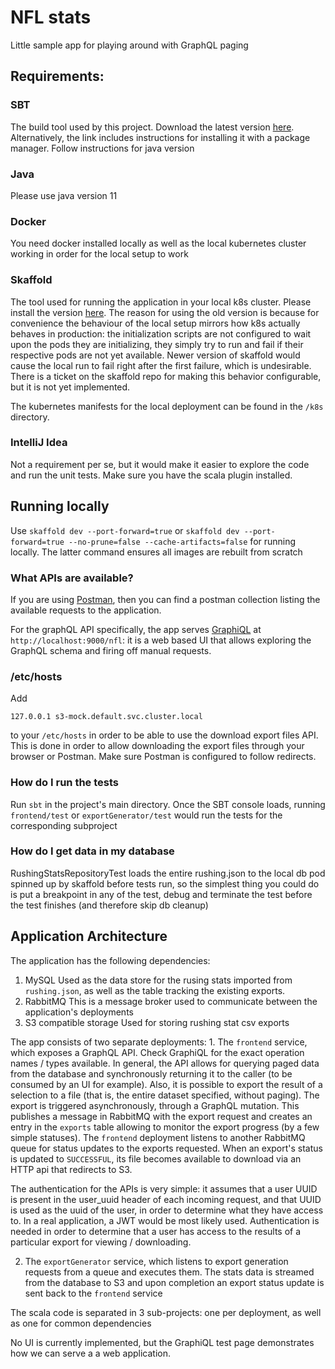 
# NFL stats
Little sample app for playing around with GraphQL paging

## Requirements:

### SBT
The build tool used by this project. Download the latest version [here](https://www.scala-sbt.org/download.html).
Alternatively, the link includes instructions for installing it with a package manager.
Follow instructions for java version

### Java
Please use java version 11

### Docker
You need docker installed locally as well as the local kubernetes cluster working in order for the local setup to work

### Skaffold
The tool used for running the application in your local k8s cluster. Please install the version [here](https://github.com/GoogleContainerTools/skaffold/releases/tag/v1.12.1).
The reason for using the old version is because for convenience the behaviour of the local setup mirrors how k8s
actually behaves in production: the initialization scripts are not configured to wait upon the pods they are initializing,
they simply try to run and fail if their respective pods are not yet available. Newer version of skaffold would cause
the local run to fail right after the first failure, which is undesirable. There is a ticket on the skaffold repo 
for making this behavior configurable, but it is not yet implemented.

The kubernetes manifests for the local deployment can be found in the `/k8s` directory.

### IntelliJ Idea
Not a requirement per se, but it would make it easier to explore the code and run the unit tests.
Make sure you have the scala plugin installed.

## Running locally 
Use
```skaffold dev --port-forward=true``` or ```skaffold dev --port-forward=true --no-prune=false --cache-artifacts=false```
for running locally. The latter command ensures all images are rebuilt from scratch 

### What APIs are available? 
If you are using [Postman](https://www.postman.com/),
then you can find a postman collection listing the available requests to the application.

For the graphQL API specifically, the app serves [GraphiQL](https://github.com/graphql/graphiql)
at `http://localhost:9000/nfl`: it is a web based UI that allows exploring the GraphQL schema and firing off manual requests.

### /etc/hosts
Add
```
127.0.0.1 s3-mock.default.svc.cluster.local
```
to your `/etc/hosts` in order to be able to use the download export files API. This is done in order to allow downloading the export files through your browser or Postman.
Make sure Postman is configured to follow redirects.

### How do I run the tests
Run `sbt` in the project's main directory. Once the SBT console loads, running `frontend/test` or `exportGenerator/test`
would run the tests for the corresponding subproject

### How do I get data in my database

RushingStatsRepositoryTest loads the entire rushing.json to the local db pod spinned up by skaffold before tests run, so 
the simplest thing you could do is put a breakpoint in any of the test, debug and terminate the test before the 
test finishes (and therefore skip db cleanup)


## Application Architecture
The application has the following dependencies:
1. MySQL
    Used as the data store for the rusing stats imported from `rushing.json`, as well as the table tracking the 
    existing exports.
2. RabbitMQ
    This is a message broker used to communicate between the application's deployments
3. S3 compatible storage
    Used for storing rushing stat csv exports
   
The app consists of two separate deployments: 
1.
   The `frontend` service, which exposes a GraphQL API.
   Check GraphiQL for the exact operation names / types available. In general, the API allows for querying paged data 
   from the database and synchronously returning it to the caller (to be consumed by an UI for example). 
   Also, it is possible to export the result of a selection to a file (that is, the entire dataset specified, without paging).
   The export is triggered asynchronously, through a GraphQL mutation. This publishes a message in RabbitMQ with the export
   request and creates an entry in the `exports` table allowing to monitor the export progress (by a few simple statuses).
   The `frontend` deployment listens to another RabbitMQ queue for status updates to the exports requested.
   When an export's status is updated to `SUCCESSFUL`, its file becomes available to download via an HTTP api 
   that redirects to S3.
   
   The authentication for the APIs is very simple: it assumes that a user UUID is present in the user_uuid header
   of each incoming request, and that UUID is used as the uuid of the user, in order to determine what they have access
   to. In a real application, a JWT would be most likely used. Authentication is needed in order
   to determine that a user has access to the results of a particular export for viewing / downloading.

2. 
    The `exportGenerator` service, which listens to export generation requests from a queue and executes them.
    The stats data is streamed from the database to S3 and upon completion an export status update is sent back to the 
    `frontend` service

The scala code is separated in 3 sub-projects: one per deployment, as well as one for common dependencies 

No UI is currently implemented, but the GraphiQL test page demonstrates how we can serve a a web application.

